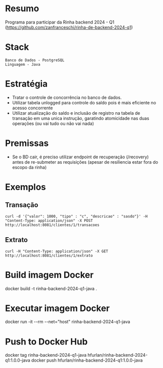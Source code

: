 # Resumo
Programa para participar da Rinha backend 2024 - Q1 (https://github.com/zanfranceschi/rinha-de-backend-2024-q1)

# Stack

```
Banco de Dados - PostgreSQL
Linguagem - Java
```

# Estratégia

- Tratar o controle de concorrência no banco de dados.
- Utilizar tabela unlogged para controle do saldo pois é mais eficiente no acesso concorrente
- Utilizar atualização do saldo e inclusão de registro na tabela de transação em uma unica instrução, garatindo atomicidade nas duas operações (ou vai tudo ou não vai nada)

# Premissas

- Se o BD cair, é preciso utilizar endpoint de recuperação (/recovery) antes de re-submeter as requisições (apesar de resiliencia estar fora do escopo da rinha)

# Exemplos

## Transação

```
curl -d '{"valor": 1000, "tipo" : "c", "descricao" : "sasdo"}' -H "Content-Type: application/json" -X POST http://localhost:8081/clientes/1/transacoes
```

## Extrato

```
curl -H "Content-Type: application/json" -X GET http://localhost:8081/clientes/1/extrato
```

# Build imagem Docker

docker build -t rinha-backend-2024-q1-java .

# Executar imagem Docker

docker run -it --rm --net="host" rinha-backend-2024-q1-java

# Push to Docker Hub

docker tag rinha-backend-2024-q1-java hfurlan/rinha-backend-2024-q1:1.0.0-java
docker push hfurlan/rinha-backend-2024-q1:1.0.0-java
